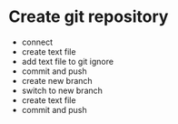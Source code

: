 # Create git repository
- connect
- create text file
- add text file to git ignore
- commit and push
- create new branch
- switch to new branch
- create text file
- commit and push
